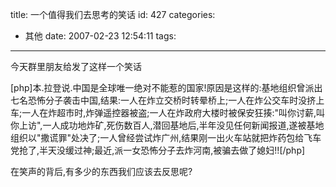 title: 一个值得我们去思考的笑话
id: 427
categories:
  - 其他
date: 2007-02-23 12:54:11
tags:
---

今天群里朋友给发了这样一个笑话

[php]本.拉登说.中国是全球唯一绝对不能惹的国家!原因是这样的:基地组织曾派出七名恐怖分子袭击中国,结果:一人在炸立交桥时转晕桥上;一人在炸公交车时没挤上车;一人在炸超市时,炸弹遥控器被盗;一人在炸政府大楼时被保安狂揍:&quot;叫你讨薪,叫你上访&quot;,一人成功地炸矿,死伤数百人,潜回基地后,半年没见任何新闻报道,遂被基地组织以&quot;撒谎罪&quot;处决了;一人曾经尝试炸广州,结果刚一出火车站就把炸药包给飞车党抢了,半天没缓过神;最近,派一女恐怖分子去炸河南,被骗去做了媳妇!![/php]

在笑声的背后,有多少的东西我们应该去反思呢?